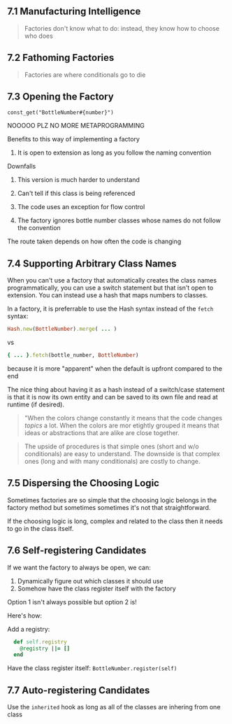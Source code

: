 ## 7.1 Manufacturing Intelligence

> Factories don't know what to do: instead, they know how to choose who does

## 7.2 Fathoming Factories

> Factories are where conditionals go to die

## 7.3 Opening the Factory

`const_get("BottleNumber#{number}")`

NOOOOO PLZ NO MORE METAPROGRAMMING

Benefits to this way of implementing a factory

  1. It is open to extension as long as you follow the naming convention

Downfalls

  1. This version is much harder to understand

  2. Can't tell if this class is being referenced

  3. The code uses an exception for flow control

  4. The factory ignores bottle number classes whose names do not follow the convention

The route taken depends on how often the code is changing

## 7.4 Supporting Arbitrary Class Names

When you can't use a factory that automatically creates the class names programmatically, you can use a switch statement but that isn't open to extension. You can instead use a hash that maps numbers to classes.

In a factory, it is preferrable to use the Hash syntax instead of the `fetch` syntax:

```ruby
Hash.new(BottleNumber).merge( ... )
```

vs

```ruby
{ ... }.fetch(bottle_number, BottleNumber)
```

because it is more "apparent" when the default is upfront compared to the end

The nice thing about having it as a hash instead of a switch/case statement is that it is now its own entity and can be saved to its own file and read at runtime (if desired).

> "When the colors change constantly it means that the code changes _topics_ a lot. When the colors are mor etightly grouped it means that ideas or abstractions that are alike are close together.

> The upside of procedures is that simple ones (short and w/o conditionals) are easy to understand. The downside is that complex ones (long and with many conditionals) are costly to change.

## 7.5 Dispersing the Choosing Logic

Sometimes factories are so simple that the choosing logic belongs in the factory method but sometimes sometimes it's not that straightforward.

If the choosing logic is long, complex and related to the class then it needs to go in the class itself.

## 7.6 Self-registering Candidates

If we want the factory to always be open, we can:
  1) Dynamically figure out which classes it should use
  2) Somehow have the class register itself with the factory

Option 1 isn't always possible but option 2 is!

Here's how:

  Add a registry:

  ```ruby
    def self.registry
      @registry ||= []
    end
  ```

  Have the class register itself: `BottleNumber.register(self)`

## 7.7 Auto-registering Candidates

Use the `inherited` hook as long as all of the classes are inhering from one class